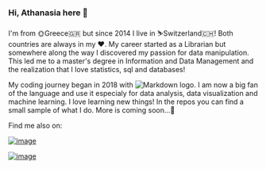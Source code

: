 ### Hi, Athanasia here 👋 

I'm from 🌞Greece🇬🇷 but since 2014 I live in ⛷️Switzerland🇨🇭! Both countries are always in my ❤️.
My career started as a Librarian but somewhere along the way I discovered my passion for data manipulation. This led me to a master's degree in Information and Data Management and the realization that I love statistics, sql and databases!

My coding journey began in 2018 with ![Markdown logo](https://img.shields.io/badge/Python-FFD43B?style=for-the-badge&logo=python&logoColor=darkgreen). I am now a big fan of the language and use it especialy for data analysis, data visualization and machine learning. 
I love learning new things! In the repos you can find a small sample of what I do. More is coming soon...🐣

Find me also on: 
    
   [![image](https://img.shields.io/badge/LinkedIn-0077B5?style=for-the-badge&logo=linkedin&logoColor=white)](https://www.linkedin.com/in/athanasia-giagtzidou-268557182)
   
   [![image](https://img.shields.io/badge/Stack_Overflow-FE7A16?style=for-the-badge&logo=stack-overflow&logoColor=white)](https://stackoverflow.com/users/15831008/atha?tab=profile)
<!--
**AthaG/AthaG** is a ✨ _special_ ✨ repository because its `README.md` (this file) appears on your GitHub profile.

Here are some ideas to get you started:

- 🔭 I’m currently working on ...
- 🌱 I’m currently learning ...
- 👯 I’m looking to collaborate on ...
- 🤔 I’m looking for help with ...
- 💬 Ask me about ...
- 📫 How to reach me: ...
- 😄 Pronouns: ...
- ⚡ Fun fact: ...
-->
